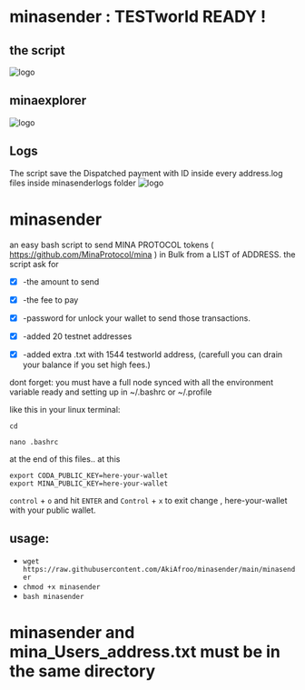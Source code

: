# minasender :  TESTworld READY !
## the script
![logo](https://i.postimg.cc/26qDJK34/Mina-Protocol-Sender.png)

## minaexplorer
![logo](https://i.postimg.cc/MKHyL0Yz/Mina-Protocol-Sender2.png)

## Logs
The script save the Dispatched payment with ID inside every address.log files inside minasenderlogs folder
![logo](https://i.postimg.cc/TPfJYKbw/Mina-Protocol-Sender-Logs.png)





# minasender
an easy bash script to send  MINA PROTOCOL tokens ( https://github.com/MinaProtocol/mina ) in Bulk from a LIST of ADDRESS.
the script ask for

- [x] -the amount to send

- [x] -the fee to pay

- [x] -password for unlock your wallet to send those transactions.

- [x] -added 20 testnet addresses

- [x] -added extra .txt with 1544 testworld address, (carefull you can drain your balance if you set high fees.)

dont forget: you must have a full node synced with all the environment variable ready and setting up in ~/.bashrc or ~/.profile

like this in your linux terminal:

`cd`

`nano .bashrc`

at the end of this files.. at this

```
export CODA_PUBLIC_KEY=here-your-wallet
export MINA_PUBLIC_KEY=here-your-wallet
```

`control` + `o` and hit `ENTER` and `Control` + `x` to exit
change , here-your-wallet with your public wallet.

## usage:
* `wget https://raw.githubusercontent.com/AkiAfroo/minasender/main/minasender`
* `chmod +x minasender`
* `bash minasender`

# minasender and mina_Users_address.txt must be in the same directory
